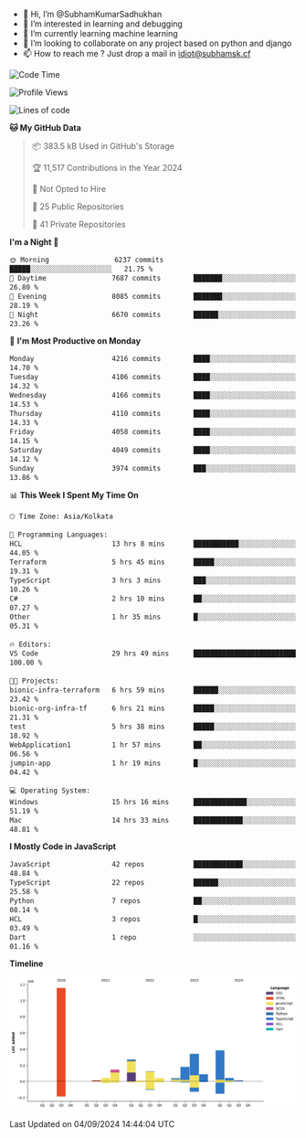 - 👋 Hi, I’m @SubhamKumarSadhukhan
- 👀 I’m interested in learning and debugging
- 🌱 I’m currently learning machine learning
- 💞️ I’m looking to collaborate on any project based on python and django
- 📫 How to reach me ?
      Just drop a mail in idiot@subhamsk.cf

<!---
SubhamKumarSadhukhan/SubhamKumarSadhukhan is a ✨ special ✨ repository because its `README.md` (this file) appears on your GitHub profile.
You can click the Preview link to take a look at your changes.
--->


<!--START_SECTION:waka-->
![Code Time](http://img.shields.io/badge/Code%20Time-2%2C464%20hrs%2011%20mins-blue)

![Profile Views](http://img.shields.io/badge/Profile%20Views-0-blue)

![Lines of code](https://img.shields.io/badge/From%20Hello%20World%20I%27ve%20Written-2.9%20million%20lines%20of%20code-blue)

**🐱 My GitHub Data** 

> 📦 383.5 kB Used in GitHub's Storage 
 > 
> 🏆 11,517 Contributions in the Year 2024
 > 
> 🚫 Not Opted to Hire
 > 
> 📜 25 Public Repositories 
 > 
> 🔑 41 Private Repositories 
 > 
**I'm a Night 🦉** 

```text
🌞 Morning                6237 commits        █████░░░░░░░░░░░░░░░░░░░░   21.75 % 
🌆 Daytime                7687 commits        ███████░░░░░░░░░░░░░░░░░░   26.80 % 
🌃 Evening                8085 commits        ███████░░░░░░░░░░░░░░░░░░   28.19 % 
🌙 Night                  6670 commits        ██████░░░░░░░░░░░░░░░░░░░   23.26 % 
```
📅 **I'm Most Productive on Monday** 

```text
Monday                   4216 commits        ████░░░░░░░░░░░░░░░░░░░░░   14.70 % 
Tuesday                  4106 commits        ████░░░░░░░░░░░░░░░░░░░░░   14.32 % 
Wednesday                4166 commits        ████░░░░░░░░░░░░░░░░░░░░░   14.53 % 
Thursday                 4110 commits        ████░░░░░░░░░░░░░░░░░░░░░   14.33 % 
Friday                   4058 commits        ████░░░░░░░░░░░░░░░░░░░░░   14.15 % 
Saturday                 4049 commits        ████░░░░░░░░░░░░░░░░░░░░░   14.12 % 
Sunday                   3974 commits        ███░░░░░░░░░░░░░░░░░░░░░░   13.86 % 
```


📊 **This Week I Spent My Time On** 

```text
🕑︎ Time Zone: Asia/Kolkata

💬 Programming Languages: 
HCL                      13 hrs 8 mins       ███████████░░░░░░░░░░░░░░   44.05 % 
Terraform                5 hrs 45 mins       █████░░░░░░░░░░░░░░░░░░░░   19.31 % 
TypeScript               3 hrs 3 mins        ███░░░░░░░░░░░░░░░░░░░░░░   10.26 % 
C#                       2 hrs 10 mins       ██░░░░░░░░░░░░░░░░░░░░░░░   07.27 % 
Other                    1 hr 35 mins        █░░░░░░░░░░░░░░░░░░░░░░░░   05.31 % 

🔥 Editors: 
VS Code                  29 hrs 49 mins      █████████████████████████   100.00 % 

🐱‍💻 Projects: 
bionic-infra-terraform   6 hrs 59 mins       ██████░░░░░░░░░░░░░░░░░░░   23.42 % 
bionic-org-infra-tf      6 hrs 21 mins       █████░░░░░░░░░░░░░░░░░░░░   21.31 % 
test                     5 hrs 38 mins       █████░░░░░░░░░░░░░░░░░░░░   18.92 % 
WebApplication1          1 hr 57 mins        ██░░░░░░░░░░░░░░░░░░░░░░░   06.56 % 
jumpin-app               1 hr 19 mins        █░░░░░░░░░░░░░░░░░░░░░░░░   04.42 % 

💻 Operating System: 
Windows                  15 hrs 16 mins      █████████████░░░░░░░░░░░░   51.19 % 
Mac                      14 hrs 33 mins      ████████████░░░░░░░░░░░░░   48.81 % 
```

**I Mostly Code in JavaScript** 

```text
JavaScript               42 repos            ████████████░░░░░░░░░░░░░   48.84 % 
TypeScript               22 repos            ██████░░░░░░░░░░░░░░░░░░░   25.58 % 
Python                   7 repos             ██░░░░░░░░░░░░░░░░░░░░░░░   08.14 % 
HCL                      3 repos             █░░░░░░░░░░░░░░░░░░░░░░░░   03.49 % 
Dart                     1 repo              ░░░░░░░░░░░░░░░░░░░░░░░░░   01.16 % 
```



**Timeline**

![Lines of Code chart](https://raw.githubusercontent.com/SubhamKumarSadhukhan/SubhamKumarSadhukhan/main/assets/bar_graph.png)


 Last Updated on 04/09/2024 14:44:04 UTC
<!--END_SECTION:waka-->
